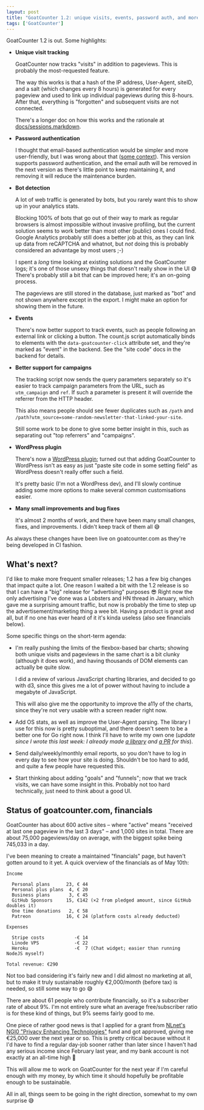 ```yaml
---
layout: post
title: "GoatCounter 1.2: unique visits, events, password auth, and more"
tags: ['GoatCounter']
---
```


GoatCounter 1.2 is out. Some highlights:

- **Unique visit tracking**

  GoatCounter now tracks "visits" in addition to pageviews. This is probably the
  most-requested feature.

  The way this works is that a hash of the IP address, User-Agent, siteID, and a
  salt (which changes every 8 hours) is generated for every pageview and used to
  link up individual pageviews during this 8-hours. After that, everything is
  "forgotten" and subsequent visits are not connected.

  There's a longer doc on how this works and the rationale at [docs/sessions.markdown][sess].

- **Password authentication**

  I thought that email-based authentication would be simpler and more
  user-friendly, but I was wrong about that ([some context](/email-auth.html)).
  This version supports password authentication, and the email auth will be
  removed in the next version as there's little point to keep maintaining it,
  and removing it will reduce the maintenance burden.

- **Bot detection**

  A lot of web traffic is generated by bots, but you rarely want this to show up
  in your analytics stats.

  Blocking 100% of bots that go out of their way to mark as regular browsers is
  almost impossible without invasive profiling, but the current solution seems
  to work better than most other (public) ones I could find. Google Analytics
  probably still does a better job at this, as they can link up data from
  reCAPTCHA and whatnot, but *not* doing this is probably considered an
  advantage by most users ;-)

  I spent a *long* time looking at existing solutions and the GoatCounter logs;
  it's one of those unsexy things that doesn't really show in the UI 😅 There's
  probably still a bit that can be improved here; it's an on-going process.

  The pageviews are still stored in the database, just marked as "bot" and not
  shown anywhere except in the export. I might make an option for showing them
  in the future.

- **Events**

  There's now better support to track events, such as people following an
  external link or clicking a button. The count.js script automatically binds to
  elements with the `data-goatcounter-click` attribute set, and they're marked
  as "event" in the backend. See the "site code" docs in the backend for
  details.

- **Better support for campaigns**

  The tracking script now sends the query parameters separately so it's easier
  to track campaign parameters from the URL, such as `utm_campaign` and `ref`.
  If such a parameter is present it will override the referrer from the HTTP
  header.

  This also means people should see fewer duplicates such as `/path` and
  `/path?utm_source=some-random-newsletter-that-linked-your-site`.

  Still some work to be done to give some better insight in this, such as
  separating out "top referrers" and "campaigns".

- **WordPress plugin**

  There's now a [WordPress plugin][wp]; turned out that adding GoatCounter to
  WordPress isn't as easy as just "paste site code in some setting field" as
  WordPress doesn't really offer such a field.

  It's pretty basic (I'm not a WordPress dev), and I'll slowly continue adding
  some more options to make several common customisations easier.

  [wp]: https://github.com/zgoat/goatcounter-wordpress

- **Many small improvements and bug fixes**

  It's almost 2 months of work, and there have been many small changes, fixes,
  and improvements. I didn't keep track of them all 😅

As always these changes have been live on goatcounter.com as they're being
developed in CI fashion.

[r]: https://github.com/zgoat/goatcounter/releases/tag/v1.2.0
[sess]: https://github.com/zgoat/goatcounter/blob/master/docs/sessions.markdown

What's next?
------------

I'd like to make more frequent smaller releases; 1.2 has a few big changes that
impact quite a lot. One reason I waited a bit with the 1.2 release is so that I
can have a "big" release for "advertising" purposes 😎 Right now the only
advertising I've done was a Lobsters and HN thread in January, which gave me a
surprising amount traffic, but now is probably the time to step up the
advertisement/marketing thing a wee bit. Having a product is great and all, but
if no one has ever heard of it it's kinda useless (also see financials below).

Some specific things on the short-term agenda:

- I'm really pushing the limits of the flexbox-based bar charts; showing both
  unique visits and pageviews in the same chart is a bit clunky (although it
  does work), and having thousands of DOM elements can actually be quite slow.

  I did a review of various JavaScript charting libraries, and decided to go
  with d3, since this gives me a lot of power without having to include a
  megabyte of JavaScript.

  This will also give me the opportunity to improve the a11y of the charts,
  since they're not very usable with a screen reader right now.

- Add OS stats, as well as improve the User-Agent parsing. The library I use for
  this now is pretty suboptimal, and there doesn't seem to be a better one for
  Go right now. I think I'll have to write my own one (*update since I wrote this
  last week: I already made [a library][gadget] and [a PR][ua] for this*).

  [gadget]: https://github.com/zgoat/gadget/
  [ua]: https://github.com/zgoat/goatcounter/pull/261

- Send daily/weekly/monthly email reports, so you don't have to log in every day
  to see how your site is doing. Shouldn't be too hard to add, and quite a few
  people have requested this.

- Start thinking about adding "goals" and "funnels"; now that we track visits,
  we can have some insight in this. Probably not too hard technically, just need
  to think about a good UI.

Status of goatcounter.com, financials
-------------------------------------

GoatCounter has about 600 active sites – where "active" means "received at last
one pageview in the last 3 days" – and 1,000 sites in total. There are about
75,000 pageviews/day on average, with the biggest spike being 745,033 in a day.

I've been meaning to create a maintained "financials" page, but haven't gotten
around to it yet. A quick overview of the financials as of May 10th:

    Income

      Personal plans      23, € 44
      Personal plus plans  4, € 20
      Business plans       3, € 45
      GitHub Sponsors     15, €142 (×2 from pledged amount, since GitHub doubles it)
      One time donations   2, € 58
      Patreon             16, € 24 (platform costs already deducted)

    Expenses

      Stripe costs           -€ 14
      Linode VPS             -€ 22
      Heroku                 -€  7 (Chat widget; easier than running NodeJS myself)

    Total revenue: €290

Not too bad considering it's fairly new and I did almost no marketing at all,
but to make it truly sustainable roughly €2,000/month (before tax) is needed, so
still some way to go 😅

There are about 61 people who contribute financially, so it's a subscriber rate
of about 9%. I'm not entirely sure what an average free/subscriber ratio is for
these kind of things, but 9% seems fairly good to me.

One piece of rather good news is that I applied for a grant from [NLnet's NGI0
"Privacy Enhancing Technologies"][pet] fund and got approved, giving me €25,000
over the next year or so. This is pretty critical because without it I'd have to
find a regular day-job sooner rather than later since I haven't had any serious
income since February last year, and my bank account is not exactly at an
all-time high 😬

This will allow me to work on GoatCounter for the next year if I'm careful
enough with my money, by which time it should hopefully be profitable enough to
be sustainable.

All in all, things seem to be going in the right direction, somewhat to my own
surprise 😅

[pet]: https://nlnet.nl/PET/
